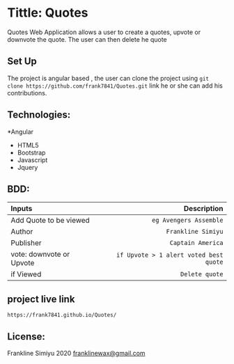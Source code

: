 # Tittle: Quotes

Quotes Web Application allows a user to create a quotes, upvote or downvote the quote. The user can then delete he quote
## Set Up
The project is angular based  , the user can clone the project  using `git clone https://github.com/frank7841/Quotes.git` link  he or she can add his contributions.
## Technologies:
*Angular
* HTML5
* Bootstrap
* Javascript
* Jquery
## BDD:
| Inputs |  Description |
| :---         |          ---: |
| Add Quote to be viewed   | `eg Avengers Assemble`|
| Author     | `Frankline Simiyu`   |
| Publisher    | `Captain America`   |
|vote: downvote or Upvote| `if Upvote > 1 alert voted best quote`|
| if Viewed|`Delete quote`|
## project live link
`https://frank7841.github.io/Quotes/`
## License:
 Frankline Simiyu 2020
 franklinewax@gmail.com
